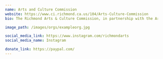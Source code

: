 ```yaml
---
name: Arts and Culture Commission
website: https://www.ci.richmond.ca.us/104/Arts-Culture-Commission
bio: The Richmond Arts & Culture Commission, in partnership with the Arts and Culture Division, is the lead organization for the development and advocacy of the arts and culture in Richmond. The Commission is respected and sought after for its broad and diverse knowledge of the arts. Members reflect the strength and diversity of the City and represent multiple fields of expertise.

image_path: /images/orgs/exampleorg.jpg

social_media_link: https://www.instagram.com/richmondarts
social_media_name: Instagram

donate_link: https://paypal.com/
---
```

